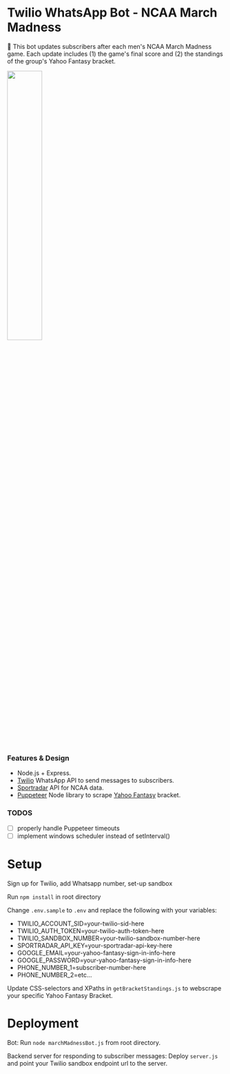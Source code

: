 # Twilio WhatsApp Bot - NCAA March Madness

:robot: This bot updates subscribers after each men's NCAA March Madness game. Each update includes (1) the game's final score and (2) the standings of the group's Yahoo Fantasy bracket.

<img src="https://user-images.githubusercontent.com/85373263/159203726-59172397-ba0c-4f95-95cc-a70ccf762c7b.PNG" width="40%"/>

### Features & Design

- Node.js + Express.
- [Twilio](https://www.twilio.com/docs/whatsapp/api) WhatsApp API to send messages to subscribers.
- [Sportradar](https://developer.sportradar.com/docs/read/Home) API for NCAA data.
- [Puppeteer](https://github.com/puppeteer/puppeteer) Node library to scrape [Yahoo Fantasy](https://tournament.fantasysports.yahoo.com/) bracket.

### TODOS

- [ ] properly handle Puppeteer timeouts
- [ ] implement windows scheduler instead of setInterval()

# Setup

Sign up for Twilio, add Whatsapp number, set-up sandbox

Run `npm install` in root directory

Change `.env.sample` to `.env` and replace the following with your variables:

- TWILIO_ACCOUNT_SID=your-twilio-sid-here
- TWILIO_AUTH_TOKEN=your-twilio-auth-token-here
- TWILIO_SANDBOX_NUMBER=your-twilio-sandbox-number-here
- SPORTRADAR_API_KEY=your-sportradar-api-key-here
- GOOGLE_EMAIL=your-yahoo-fantasy-sign-in-info-here
- GOOGLE_PASSWORD=your-yahoo-fantasy-sign-in-info-here
- PHONE_NUMBER_1=subscriber-number-here
- PHONE_NUMBER_2=etc...

Update CSS-selectors and XPaths in `getBracketStandings.js` to webscrape your specific Yahoo Fantasy Bracket.

# Deployment

Bot:
Run `node marchMadnessBot.js` from root directory.

Backend server for responding to subscriber messages:
Deploy `server.js` and point your Twilio sandbox endpoint url to the server.
